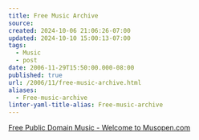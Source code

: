 ```yaml
---
title: Free Music Archive
source: 
created: 2024-10-06 21:06:26-07:00
updated: 2024-10-10 15:00:13-07:00
tags:
  - Music
  - post
date: 2006-11-29T15:50:00.000-08:00
published: true
url: /2006/11/free-music-archive.html
aliases:
  - Free-music-archive
linter-yaml-title-alias: Free-music-archive
---
```



[Free Public Domain Music - Welcome to Musopen.com](http://www.musopen.com/ "Free Public Domain Music - Welcome to Musopen.com")